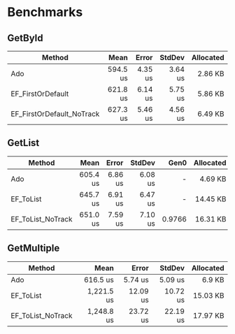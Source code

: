 # Benchmarks

## GetById

|                    Method |     Mean |   Error |  StdDev | Allocated |
|-------------------------- |---------:|--------:|--------:|----------:|
|                       Ado | 594.5 us | 4.35 us | 3.64 us |   2.86 KB |
|         EF_FirstOrDefault | 621.8 us | 6.14 us | 5.75 us |   5.86 KB |
| EF_FirstOrDefault_NoTrack | 627.3 us | 5.46 us | 4.56 us |   6.49 KB |


## GetList

|            Method |     Mean |   Error |  StdDev |   Gen0 | Allocated |
|------------------ |---------:|--------:|--------:|-------:|----------:|
|               Ado | 605.4 us | 6.86 us | 6.08 us |      - |   4.69 KB |
|         EF_ToList | 645.7 us | 6.91 us | 6.47 us |      - |  14.45 KB |
| EF_ToList_NoTrack | 651.0 us | 7.59 us | 7.10 us | 0.9766 |  16.31 KB |

## GetMultiple

|            Method |       Mean |    Error |   StdDev | Allocated |
|------------------ |-----------:|---------:|---------:|----------:|
|               Ado |   616.5 us |  5.74 us |  5.09 us |    6.9 KB |
|         EF_ToList | 1,221.5 us | 12.09 us | 10.72 us |  15.03 KB |
| EF_ToList_NoTrack | 1,248.8 us | 23.72 us | 22.19 us |  17.97 KB |
